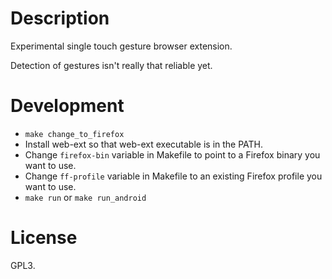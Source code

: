 # Description

Experimental single touch gesture browser extension.

Detection of gestures isn't really that reliable yet.

# Development

* `make change_to_firefox`
* Install web-ext so that web-ext executable is in the PATH.
* Change `firefox-bin` variable in Makefile to point to a Firefox binary you want to use.
* Change `ff-profile` variable in Makefile to an existing Firefox profile you want to use.
* `make run` or `make run_android`

# License

GPL3.
